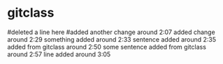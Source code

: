 # gitclass
#deleted a line here
#added another change around 2:07
added change around 2:29
something added around 2:33
sentence added around 2:35
added from gitclass around 2:50
some sentence added from gitclass around 2:57
line added around 3:05
